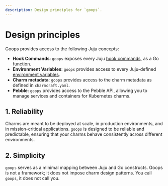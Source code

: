 ```yaml
---
description: Design principles for `goops`.
---
```


# Design principles

Goops provides access to the following Juju concepts:

- **Hook Commands**: `goops` exposes every Juju [hook commands](https://documentation.ubuntu.com/juju/3.6/reference/hook-command/list-of-hook-commands/), as a Go function.
- **Environment Variables**: `goops` provides access to every Juju-defined [environment variables](https://documentation.ubuntu.com/juju/3.6/reference/hook/#hook-execution).
- **Charm metadata**: `goops` provides access to the charm metadata as defined in `charmcraft.yaml`.
- **Pebble**: `goops` provides access to the Pebble API, allowing you to manage services and containers for Kubernetes charms.

## 1. Reliability

Charms are meant to be deployed at scale, in production environments, and in mission-critical applications. `goops` is designed to be reliable and predictable, ensuring that your charms behave consistently across different environments.

## 2. Simplicity

`goops` serves as a minimal mapping between Juju and Go constructs. Goops is not a framework; it does not impose charm design patterns. You call `goops`, it does not call you.
